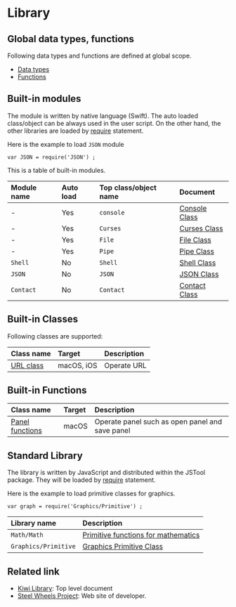 # Library

## Global data types, functions
Following data types and functions are defined at global scope.
* [Data types](https://github.com/steelwheels/KiwiScript/blob/master/KiwiLibrary/Document/GlobalType.md)
* [Functions](https://github.com/steelwheels/KiwiScript/blob/master/KiwiLibrary/Document/GlobalFunction.md)

## Built-in modules
The module is written by native language (Swift).
The auto loaded class/object can be always used in the user script.
On the other hand, the other libraries are loaded by
[require](https://github.com/steelwheels/KiwiScript/blob/master/KiwiLibrary/Document/RequireFunc.md) statement.

Here is the example to load `JSON` module
````
var JSON = require('JSON') ;
````
This is a table of built-in modules.

|Module name  |Auto load    |Top class/object name | Document             |
|:---         |:---         |:---            |:---|
|-            |Yes          |`console`       |[Console Class](https://github.com/steelwheels/KiwiScript/blob/master/KiwiLibrary/Document/ConsoleClass.md) |
|-            |Yes          |`Curses`       |[Curses Class](https://github.com/steelwheels/KiwiScript/blob/master/KiwiLibrary/Document/CursesClass.md) |
|-            |Yes          |`File`          |[File Class](https://github.com/steelwheels/KiwiScript/blob/master/KiwiLibrary/Document/FileClass.md)  |
|-            |Yes          |`Pipe`          |[Pipe Class](https://github.com/steelwheels/KiwiScript/blob/master/KiwiLibrary/Document/PipeClass.md)  |
|`Shell`      |No           |`Shell`          |[Shell Class](https://github.com/steelwheels/KiwiScript/blob/master/KiwiLibrary/Document/ShellClass.md)  |
|`JSON`       |No           |`JSON`          |[JSON Class](https://github.com/steelwheels/KiwiScript/blob/master/KiwiLibrary/Document/JSONClass.md)  |
|`Contact`     |No           |`Contact`      |[Contact Class](https://github.com/steelwheels/KiwiScript/blob/master/KiwiLibrary/Document/ContactClass.md)  |

## Built-in Classes
Following classes are supported:

|Class name   |Target               |Description          |
|:---         |:---                 |:---                 |
|[URL class](https://github.com/steelwheels/KiwiScript/blob/master/KiwiLibrary/Document/URLClass.md) | macOS, iOS | Operate URL |

## Built-in Functions
|Class name   |Target               |Description          |
|:---         |:---                 |:---                 |
|[Panel functions](https://github.com/steelwheels/KiwiScript/blob/master/KiwiLibrary/Document/PanelFunc.md) | macOS            |Operate panel such as open panel and save panel|

## Standard Library
The library is written by JavaScript and distributed within the JSTool package.
They will be loaded by [require](https://github.com/steelwheels/KiwiScript/blob/master/KiwiLibrary/Document/RequireFunc.md) statement.

Here is the example to load primitive classes for graphics.
````
var graph = require('Graphics/Primitive') ;
````
|Library name | Description                 |
|:---         |:---                      |
|`Math/Math` |[Primitive functions for mathematics](https://github.com/steelwheels/KiwiScript/blob/master/KiwiLibrary/Document/Math.md)|
|`Graphics/Primitive`|[Graphics Primitive Class](https://github.com/steelwheels/KiwiScript/blob/master/KiwiLibrary/Document/GraphicsPrimitive.md) |

## Related link
* [Kiwi Library](https://github.com/steelwheels/KiwiScript/tree/master/KiwiLibrary): Top level document
* [Steel Wheels Project](http://steelwheels.github.io): Web site of developer.

